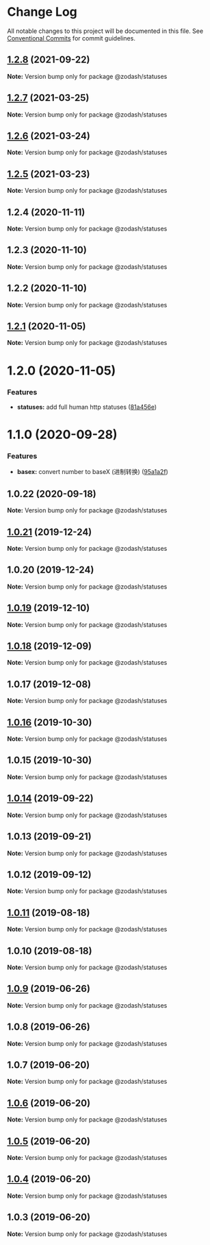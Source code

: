 # Change Log

All notable changes to this project will be documented in this file.
See [Conventional Commits](https://conventionalcommits.org) for commit guidelines.

## [1.2.8](https://github.com/zcorky/zodash/compare/@zodash/statuses@1.2.7...@zodash/statuses@1.2.8) (2021-09-22)

**Note:** Version bump only for package @zodash/statuses





## [1.2.7](https://github.com/zcorky/zodash/compare/@zodash/statuses@1.2.6...@zodash/statuses@1.2.7) (2021-03-25)

**Note:** Version bump only for package @zodash/statuses





## [1.2.6](https://github.com/zcorky/zodash/compare/@zodash/statuses@1.2.5...@zodash/statuses@1.2.6) (2021-03-24)

**Note:** Version bump only for package @zodash/statuses





## [1.2.5](https://github.com/zcorky/zodash/compare/@zodash/statuses@1.2.4...@zodash/statuses@1.2.5) (2021-03-23)

**Note:** Version bump only for package @zodash/statuses





## 1.2.4 (2020-11-11)

**Note:** Version bump only for package @zodash/statuses





## 1.2.3 (2020-11-10)

**Note:** Version bump only for package @zodash/statuses





## 1.2.2 (2020-11-10)

**Note:** Version bump only for package @zodash/statuses





## [1.2.1](https://github.com/zcorky/zodash/compare/@zodash/statuses@1.2.0...@zodash/statuses@1.2.1) (2020-11-05)

**Note:** Version bump only for package @zodash/statuses





# 1.2.0 (2020-11-05)


### Features

* **statuses:** add full human http statuses ([81a456e](https://github.com/zcorky/zodash/commit/81a456e2b34743a3e4b9ec3e4beee11ecb289d22))





# 1.1.0 (2020-09-28)


### Features

* **basex:** convert number to baseX (进制转换) ([95a1a2f](https://github.com/zcorky/zodash/commit/95a1a2f361d73de5caa3b8e297c1643e97e40983))





## 1.0.22 (2020-09-18)

**Note:** Version bump only for package @zodash/statuses





## [1.0.21](https://github.com/zcorky/zodash/compare/@zodash/statuses@1.0.20...@zodash/statuses@1.0.21) (2019-12-24)

**Note:** Version bump only for package @zodash/statuses





## 1.0.20 (2019-12-24)

**Note:** Version bump only for package @zodash/statuses





## [1.0.19](https://github.com/zcorky/zodash/compare/@zodash/statuses@1.0.18...@zodash/statuses@1.0.19) (2019-12-10)

**Note:** Version bump only for package @zodash/statuses





## [1.0.18](https://github.com/zcorky/zodash/compare/@zodash/statuses@1.0.17...@zodash/statuses@1.0.18) (2019-12-09)

**Note:** Version bump only for package @zodash/statuses





## 1.0.17 (2019-12-08)

**Note:** Version bump only for package @zodash/statuses





## [1.0.16](https://github.com/zcorky/zodash/compare/@zodash/statuses@1.0.15...@zodash/statuses@1.0.16) (2019-10-30)

**Note:** Version bump only for package @zodash/statuses





## 1.0.15 (2019-10-30)

**Note:** Version bump only for package @zodash/statuses





## [1.0.14](https://github.com/zcorky/zodash/compare/@zodash/statuses@1.0.13...@zodash/statuses@1.0.14) (2019-09-22)

**Note:** Version bump only for package @zodash/statuses





## 1.0.13 (2019-09-21)

**Note:** Version bump only for package @zodash/statuses





## 1.0.12 (2019-09-12)

**Note:** Version bump only for package @zodash/statuses





## [1.0.11](https://github.com/zcorky/zodash/compare/@zodash/statuses@1.0.10...@zodash/statuses@1.0.11) (2019-08-18)

**Note:** Version bump only for package @zodash/statuses





## 1.0.10 (2019-08-18)

**Note:** Version bump only for package @zodash/statuses





## [1.0.9](https://github.com/zcorky/zodash/compare/@zodash/statuses@1.0.8...@zodash/statuses@1.0.9) (2019-06-26)

**Note:** Version bump only for package @zodash/statuses





## 1.0.8 (2019-06-26)

**Note:** Version bump only for package @zodash/statuses





## 1.0.7 (2019-06-20)

**Note:** Version bump only for package @zodash/statuses





## [1.0.6](https://github.com/zcorky/zodash/compare/@zodash/statuses@1.0.5...@zodash/statuses@1.0.6) (2019-06-20)

**Note:** Version bump only for package @zodash/statuses





## [1.0.5](https://github.com/zcorky/zodash/compare/@zodash/statuses@1.0.4...@zodash/statuses@1.0.5) (2019-06-20)

**Note:** Version bump only for package @zodash/statuses





## [1.0.4](https://github.com/zcorky/zodash/compare/@zodash/statuses@1.0.3...@zodash/statuses@1.0.4) (2019-06-20)

**Note:** Version bump only for package @zodash/statuses





## 1.0.3 (2019-06-20)

**Note:** Version bump only for package @zodash/statuses
